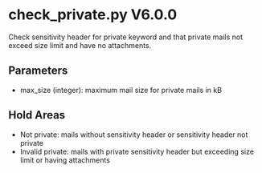 check_private.py V6.0.0
=======================

Check sensitivity header for private keyword and that private mails not exceed size limit and have no attachments.

## Parameters
* max_size (integer): maximum mail size for private mails in kB

## Hold Areas
* Not private: mails without sensitivity header or sensitivity header not private
* Invalid private: mails with private sensitivity header but exceeding size limit or having attachments
